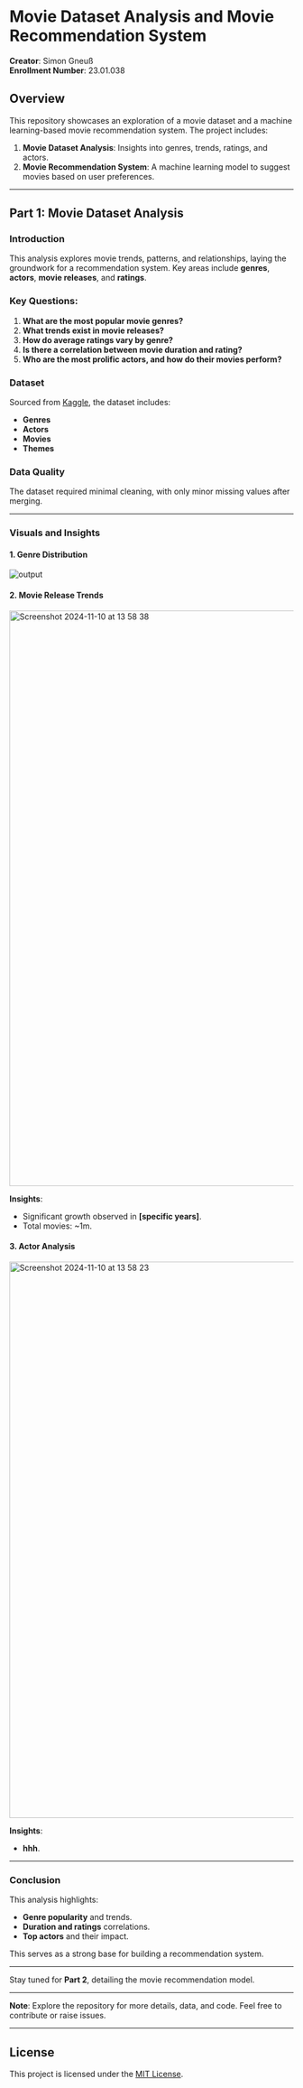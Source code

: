 # Movie Dataset Analysis and Movie Recommendation System
**Creator**: Simon Gneuß  
**Enrollment Number**: 23.01.038

## Overview
This repository showcases an exploration of a movie dataset and a machine learning-based movie recommendation system. The project includes:

1. **Movie Dataset Analysis**: Insights into genres, trends, ratings, and actors.
2. **Movie Recommendation System**: A machine learning model to suggest movies based on user preferences.

---

## Part 1: Movie Dataset Analysis

### Introduction
This analysis explores movie trends, patterns, and relationships, laying the groundwork for a recommendation system. Key areas include **genres**, **actors**, **movie releases**, and **ratings**.

### Key Questions:
1. **What are the most popular movie genres?**
2. **What trends exist in movie releases?**
3. **How do average ratings vary by genre?**
4. **Is there a correlation between movie duration and rating?**
5. **Who are the most prolific actors, and how do their movies perform?**

### Dataset
Sourced from [Kaggle](https://www.kaggle.com/datasets/gsimonx37/letterboxd/data), the dataset includes:
- **Genres**
- **Actors**
- **Movies**
- **Themes**

### Data Quality
The dataset required minimal cleaning, with only minor missing values after merging.

---

### Visuals and Insights

#### 1. Genre Distribution
![output](https://github.com/user-attachments/assets/1370deb5-7d6d-4f30-82df-59750542ae70)



#### 2. Movie Release Trends
<img width="1020" alt="Screenshot 2024-11-10 at 13 58 38" src="https://github.com/user-attachments/assets/25ac6f9b-22d5-476d-9cee-8a419649d6f2">


**Insights**:
- Significant growth observed in **[specific years]**.
- Total movies: ~1m.


#### 3. Actor Analysis
<img width="986" alt="Screenshot 2024-11-10 at 13 58 23" src="https://github.com/user-attachments/assets/1d41b4bf-9250-42be-871a-4319e4e2199f">

**Insights**:
- **hhh**.

---

### Conclusion
This analysis highlights:
- **Genre popularity** and trends.
- **Duration and ratings** correlations.
- **Top actors** and their impact.

This serves as a strong base for building a recommendation system.


---

Stay tuned for **Part 2**, detailing the movie recommendation model.

---

**Note**: Explore the repository for more details, data, and code. Feel free to contribute or raise issues.

---

## License
This project is licensed under the [MIT License](LICENSE).

